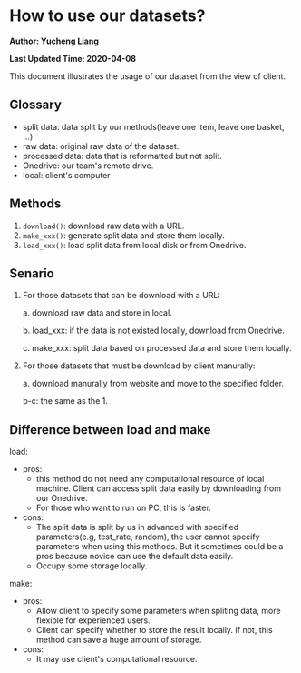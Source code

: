 # How to use our datasets?

**Author: Yucheng Liang**

**Last Updated Time: 2020-04-08**

This document illustrates the usage of our dataset from the view of client.

## Glossary

+ split data: data split by our methods(leave one item, leave one basket, ...)
+ raw data: original raw data of the dataset.
+ processed data: data that is reformatted but not split.
+ Onedrive: our team's remote drive.
+ local: client's computer

## Methods

1. `download()`: download raw data with a URL.
2. `make_xxx()`: generate split data and store them locally.
3. `load_xxx()`: load split data from local disk or from Onedrive.

## Senario

1. For those datasets that can be download with a URL:

   a. download raw data and store in local.

   b. load_xxx: if the data is not existed locally, download from Onedrive.

   c. make_xxx: split data based on processed data and store them locally.

2. For those datasets that must be download by client manurally:

   a. download manurally from website and move to the specified folder.

   b-c: the same as the 1.

## Difference between load and make

load:

+ pros:
  + this method do not need any computational resource of local machine. Client can access split data easily by downloading from our Onedrive.
  + For those who want to run on PC, this is faster.
+ cons:
  + The split data is split by us in advanced with specified parameters(e.g, test_rate, random), the user cannot specify parameters when using this methods. But it sometimes could be a pros because novice can use the default data easily.
  + Occupy some storage locally.

make:

+ pros: 
  + Allow client to specify some parameters when spliting data, more flexible for experienced users.
  + Client can specify whether to store the result locally. If not, this method can save a huge amount of storage.
+ cons:
  + It may use client's computational resource.